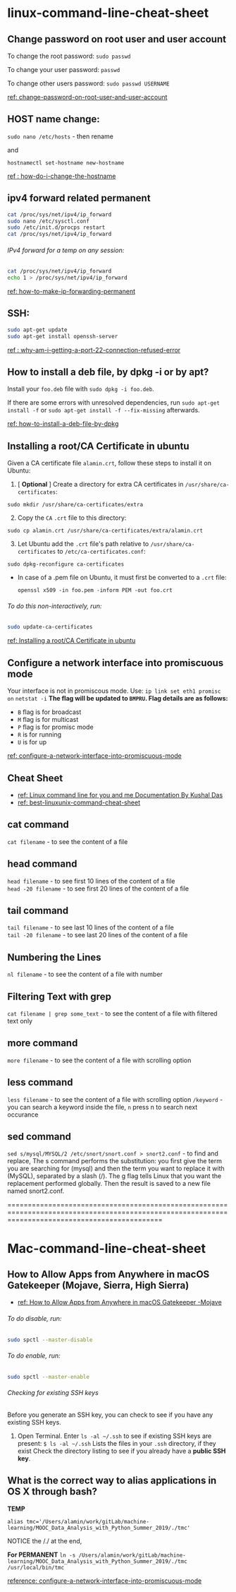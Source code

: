 # linux-command-line-cheat-sheet

## Change password on root user and user account

To change the root password:
`sudo passwd`

To change your user password:
`passwd`

To change other users password:
`sudo passwd USERNAME`

[ref: change-password-on-root-user-and-user-account](https://askubuntu.com/questions/423942/change-password-on-root-user-and-user-account)


## HOST name change:

`sudo nano /etc/hosts` - then rename 

and 

`hostnamectl set-hostname new-hostname`

[ref : how-do-i-change-the-hostname](https://askubuntu.com/questions/87665/how-do-i-change-the-hostname-without-a-restart)


## ipv4 forward related permanent

```sh
cat /proc/sys/net/ipv4/ip_forward
sudo nano /etc/sysctl.conf
sudo /etc/init.d/procps restart
cat /proc/sys/net/ipv4/ip_forward
```

###### IPv4 forward for a temp on any session:
```sh
cat /proc/sys/net/ipv4/ip_forward
echo 1 > /proc/sys/net/ipv4/ip_forward
```

[ref: how-to-make-ip-forwarding-permanent](https://askubuntu.com/questions/311053/how-to-make-ip-forwarding-permanent)


## SSH:
```sh
sudo apt-get update
sudo apt-get install openssh-server
```

[ref : why-am-i-getting-a-port-22-connection-refused-error](https://askubuntu.com/questions/218344/why-am-i-getting-a-port-22-connection-refused-error)

## How to install a deb file, by dpkg -i or by apt?
Install your `foo.deb` file with `sudo dpkg -i foo.deb`.

If there are some errors with unresolved dependencies, run `sudo apt-get install -f` or `sudo apt-get install -f --fix-missing` afterwards.

[ref: how-to-install-a-deb-file-by-dpkg](https://unix.stackexchange.com/questions/159094/how-to-install-a-deb-file-by-dpkg-i-or-by-apt)

## Installing a root/CA Certificate in ubuntu

Given a CA certificate file `alamin.crt`, follow these steps to install it on Ubuntu:
1.  [ **Optional** ] Create a directory for extra CA certificates in `/usr/share/ca-certificates`:
  
  `sudo mkdir /usr/share/ca-certificates/extra`

2.  Copy the `CA` `.crt` file to this directory:
  
  `sudo cp alamin.crt /usr/share/ca-certificates/extra/alamin.crt`

3.  Let Ubuntu add the `.crt` file's path relative to `/usr/share/ca-certificates` to `/etc/ca-certificates.conf`:

  `sudo dpkg-reconfigure ca-certificates`

- In case of a .pem file on Ubuntu, it must first be converted to a `.crt` file:

  `openssl x509 -in foo.pem -inform PEM -out foo.crt`

###### To do this non-interactively, run:

```sh
sudo update-ca-certificates
```

[ref: Installing a root/CA Certificate in ubuntu](https://askubuntu.com/questions/73287/how-do-i-install-a-root-certificate)


## Configure a network interface into promiscuous mode
Your interface is not in promiscous mode. Use:
`ip link set eth1 promisc on`
`netstat -i`
**The flag will be updated to `BMPRU`. Flag details are as follows:**

- `B` flag is for broadcast
- `M` flag is for multicast
- `P` flag is for promisc mode
- `R` is for running
- `U` is for up

[ref: configure-a-network-interface-into-promiscuous-mode](https://askubuntu.com/questions/430355/configure-a-network-interface-into-promiscuous-mode)


## Cheat Sheet
- [ref: Linux command line for you and me Documentation By Kushal Das](https://media.readthedocs.org/pdf/lym/latest/lym.pdf)
- [ref: best-linuxunix-command-cheat-sheet ](https://rumorscity.com/2014/08/16/6-best-linuxunix-command-cheat-sheet/)

## cat command

```cat filename``` - to see the content of a file

## head command
```head filename``` - to see first 10 lines of the content of a file \
```head -20 filename``` - to see first 20 lines of the content of a file

## tail command
```tail filename``` - to see last 10 lines of the content of a file \
```tail -20 filename``` - to see last 20 lines of the content of a file

## Numbering the Lines
```nl filename``` - to see the content of a file with number

## Filtering Text with grep
```cat filename | grep some_text``` - to see the content of a file with filtered text only

## more command
```more filename``` - to see the content of a file with scrolling option

## less command
```less filename``` - to see the content of a file with scrolling option
```/keyword``` - you can search a keyword inside the file, ```n``` press n to search next occurance

## sed command
```sed s/mysql/MYSQL/2 /etc/snort/snort.conf > snort2.conf``` - to find and replace, The s command performs the substitution: you first give the term you are searching for (mysql) and then the term you want to replace it with (MySQL), separated by a slash (/). The g flag tells Linux that you want the replacement performed globally. Then the result is saved to a new file named snort2.conf.


==================================================================================================================================================


# Mac-command-line-cheat-sheet

## How to Allow Apps from Anywhere in macOS Gatekeeper (Mojave, Sierra, High Sierra)
- [ref: How to Allow Apps from Anywhere in macOS Gatekeeper -Mojave](http://osxdaily.com/2016/09/27/allow-apps-from-anywhere-macos-gatekeeper/)



###### To do disable, run:
      
```sh
sudo spctl --master-disable
```


###### To do enable, run:

```sh
sudo spctl --master-enable
```

###### Checking for existing SSH keys

Before you generate an SSH key, you can check to see if you have any existing SSH keys.

1. Open Terminal.
Enter `ls -al ~/.ssh` to see if existing SSH keys are present:
`$ ls -al ~/.ssh`
Lists the files in your `.ssh` directory, if they exist
Check the directory listing to see if you already have a **public SSH key**.


##  What is the correct way to alias applications in OS X through bash?

**TEMP**

`alias tmc='/Users/alamin/work/gitLab/machine-learning/MOOC_Data_Analysis_with_Python_Summer_2019/./tmc'`

NOTICE the /./ at the end,

**For PERMANENT**
`ln -s /Users/alamin/work/gitLab/machine-learning/MOOC_Data_Analysis_with_Python_Summer_2019/./tmc /usr/local/bin/tmc`

[reference: configure-a-network-interface-into-promiscuous-mode](https://superuser.com/questions/386345/what-is-the-correct-way-to-alias-applications-in-os-x-through-bash)
